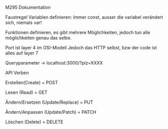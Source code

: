 M295 Dokumentation

Faustregel Variablen definieren:
Immer const, ausser die variabel verändert sich, niemals var!

Funktionen definieren, es gibt mehrere Möglichkeiten, jedoch tun alle möglichkeiten genau das selbe.

Port ist layer 4 im OSI-Modell
Jedoch das HTTP selbst, bzw der code ist alles auf layer 7

Queryparameter -> localhost:3000/?plz=XXXX

API Verben

Erstellen(Create) = POST

Lesen (Read) = GET

Ändern/Ersetzen (Update/Replace) = PUT

Ändern/Anpassen (Update/Patch) = PATCH

Löschen (Delete) = DELETE
